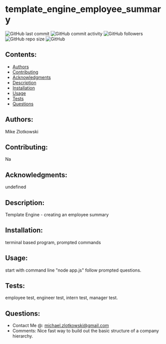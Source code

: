 
  # template_engine_employee_summary

  ![GitHub last commit](https://img.shields.io/github/last-commit/MikeyZ89/template_engine_employee_summary) 
  ![GitHub commit activity](https://img.shields.io/github/commit-activity/y/MikeyZ89/template_engine_employee_summary) 
  ![GitHub followers](https://img.shields.io/github/followers/MikeyZ89) 
  ![GitHub repo size](https://img.shields.io/github/repo-size/MikeyZ89/template_engine_employee_summary) 
  ![GitHub](https://img.shields.io/github/license/MikeyZ89/template_engine_employee_summary)

  ## Contents:
  * [Authors](#authors)
  * [Contributing](#contributing)
  * [Acknowledgments](#acknowledgments)
  * [Description](#description)
  * [Installation](#installation)
  * [Usage](#usage)
  * [Tests](#tests)
  * [Questions](#questions) 

  ## Authors:
  Mike Zlotkowski

  ## Contributing:
  Na

  ## Acknowledgments:
  undefined

  ## Description:
  Template Engine - creating an employee summary

  ## Installation:
  terminal based program, prompted commands

  ## Usage:
  start with command line "node app.js" follow prompted questions.

  ## Tests:
  employee test, engineer test, intern test, manager test.

  ## Questions:
  * Contact Me @: michael.zlotkowski@gmail.com
  * Comments: Nice fast way to build out the basic structure of a company hierarchy.

    